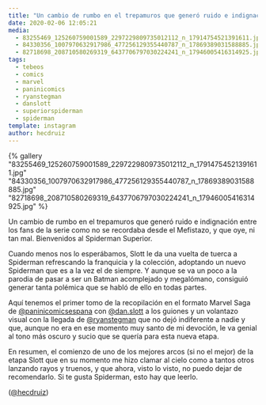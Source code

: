 ```yaml
---
title: "Un cambio de rumbo en el trepamuros que generó ruido e indignación entre los fans de la serie como no se recordaba desde el Mefistazo, y que oye, ni tan mal.  Bienvenidos al Spiderman Superior"
date: 2020-02-06 12:05:21
media: 
  - 83255469_125260759001589_2297229809735012112_n_17914754521391611.jpg
  - 84330356_1007970632917986_477256129355440787_n_17869389031588885.jpg
  - 82718698_208710580269319_6437706797030224241_n_17946005416314925.jpg
tags: 
  - tebeos
  - comics
  - marvel
  - paninicomics
  - ryanstegman
  - danslott
  - superiorspiderman
  - spiderman
template: instagram
author: hecdruiz
---
```


{% gallery "83255469_125260759001589_2297229809735012112_n_17914754521391611.jpg" "84330356_1007970632917986_477256129355440787_n_17869389031588885.jpg" "82718698_208710580269319_6437706797030224241_n_17946005416314925.jpg" %}

Un cambio de rumbo en el trepamuros que generó ruido e indignación entre los fans de la serie como no se recordaba desde el Mefistazo, y que oye, ni tan mal.  Bienvenidos al Spiderman Superior.

Cuando menos nos lo esperábamos, Slott le da una vuelta de tuerca a Spiderman refrescando la franquicia y la colección, adoptando un nuevo Spiderman que es a la vez el de siempre. Y aunque se va un poco a la parodia de pasar a ser un Batman acomplejado y megalómano, consiguió generar tanta polémica que se habló de ello en todas partes.

Aquí tenemos el primer tomo de la recopilación en el formato Marvel Saga de [@paninicomicsespana](https://instagram.com/paninicomicsespana) con [@dan.slott](https://instagram.com/dan.slott) a los guiones y un volantazo visual con la llegada de [@ryanstegman](https://instagram.com/ryanstegman) que no dejó indiferente a nadie y que, aunque no era en ese momento muy santo de mi devoción, le va genial al tono más oscuro y sucio que se quería para esta nueva etapa.

En resumen, el comienzo de uno de los mejores arcos (si no el mejor) de la etapa Slott que en su momento me hizo clamar al cielo como a tantos otros lanzando rayos y truenos, y que ahora, visto lo visto, no puedo dejar de recomendarlo. Si te gusta Spiderman, esto hay que leerlo.

([@hecdruiz](https://instagram.com/hecdruiz))
